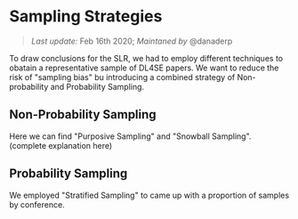 # Sampling Strategies

> *Last update:* Feb 16th 2020; *Maintaned by* @danaderp

To draw conclusions for the SLR, we had to employ different techniques to obatain a representative sample of DL4SE papers. We want to reduce the risk of "sampling bias" bu introducing a combined strategy of Non-probability and Probability Sampling.   

## Non-Probability Sampling
Here we can find "Purposive Sampling" and "Snowball Sampling".  (complete explanation here)


## Probability Sampling
We employed "Stratified Sampling" to came up with a proportion of samples by conference. 

